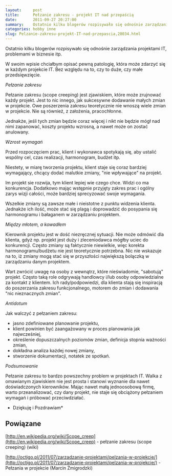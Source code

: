 ```yaml
---
layout:     post
title:      Pełzanie zakresu - projekt IT nad przepaścią
date:       2011-09-27 20:27:00
summary:    Ostatnio kilku blogerów rozpisywało się odnośnie zarządzania projektami IT, problemami w biznesie itp.W swoim wpisie chciałbym opisać pewną patologię, która może zdarzyć się w każdym projekcie IT. Bez względu na to, czy to duże, czy małe przedsięwzięcie.Pełzanie zakresuPełzanie zakresu (scope creeping) jest zjawiskiem, które może zrujnować każdy projekt. Jest to nic innego, jak sukcesywne dodawani...
categories: hobby inne
slug: Pelzanie-zakresu-projekt-IT-nad-przepascia,28034.html
---
```




Ostatnio kilku blogerów rozpisywało się odnośnie zarządzania projektami IT, problemami w biznesie itp.

W swoim wpisie chciałbym opisać pewną patologię, która może zdarzyć się w każdym projekcie IT. Bez względu na to, czy to duże, czy małe przedsięwzięcie.


 *Pełzanie zakresu* 

Pełzanie zakresu (scope creeping) jest zjawiskiem, które może zrujnować każdy projekt. Jest to nic innego, jak sukcesywne dodawanie małych zmian w projekcie. Owe poszerzenia zakresu teoretycznie nie wnoszą wiele zmian w projekcie. Nie są również, z założenia, pracochłonne. 

Jednakże, jeśli tych zmian będzie coraz więcej i nikt nie będzie mógł nad nimi zapanować, koszty projektu wzrosną, a nawet może on zostać anulowany.

 *Wzrost wymagań* 


Przed rozpoczęciem prac, klient i wykonawca spotykają się, aby ustalić wspólny cel, czas realizacji, harmonogram, budżet itp.

Niestety, w miarę tworzenia projektu, klient staje się coraz bardziej wymagający, chcący dodać malutkie zmiany, "nie wpływające" na projekt.

Im projekt sie rozwija, tym klient lepiej wie czego chce. Widzi co ma konkurencja. Dodatkowo mając wstępnie przyjęty zakres prac i ogólny zarys wizji całości, może bardziej sprecyzować swoje wymagania.

Wszelkie zmiany są zawsze małe i nieistotne z punktu widzenia klienta. Jednakże ich ilość, może stać się plagą i doprowadzić do posypania się harmonogramu i bałaganem w zarządzaniu projektem.

 *Między młotem, a kowadłem* 


Kierownik projektu jest w dość niezręcznej sytuacji. Nie może odmówić dla klienta, gdyż np. projekt jest duży i zleceniodawca mógłby uciec do konkurencji. Często zmiany są faktycznie niewielkie, więc korekta harmonogramu/budżetu nie jest teoretycznie potrzebna. Nic nie wskazuje na to, iż zmiany mogą stać się w przyszłości największą bolączką w zarządzaniu danym projektem.

Wart zwrócić uwagę na osoby z wewnątrz, które nieświadomie, "sabotują" projekt. Często taką role odgrywają handlowcy i/lub osoby odpowiedzialne za kontakt z klientem. Ich rady/podpowiedzi, dla klienta stają się inspiracją do poszerzania zakresu funkcjonalnego, motorem do zmian i dodawania "nic nieznacznych zmian".

 *Antidotum* 


Jak walczyć z pełzaniem zakresu:
- jasno zdefiniowane planowanie projektu,
- klient powinien być zaangażowany w proces planowania jak najwcześniej,
- określenie dopuszczalnych poziomów zmian, definicja stopnia ważności zmian,
- dokładna analiza każdej nowej zmiany,
- stworzenie dokumentacji, notatek ze spotkań.



 *Podsumowanie* 

Pełzanie zakresu to bardzo powszechny problem w projektach IT. Walka z omawianym zjawiskiem nie jest prosta i stanowi wyznanie dla nawet doświadczonych kierowników. Mając nawet małą jednoosobową firmę, warto przeanalizować, czy dany projekt, nie staje się obciążony pełzaniem wymagań i próbować przeciwdziałać.


 * Dziękuję i Pozdrawiam* 





## Powiązane




[http://en.wikipedia.org/wiki/Scope_creep](http://en.wikipedia.org/wiki/Scope_creep) - pełzanie zakresu (scope creeping) (wiki)

[http://octigo.pl/2011/07/zarzadzanie-projektami/pelzania-w-projekcie/](http://octigo.pl/2011/07/zarzadzanie-projektami/pelzania-w-projekcie/) - Pełzania w projekcie (Marcin Żmigrodzki)
